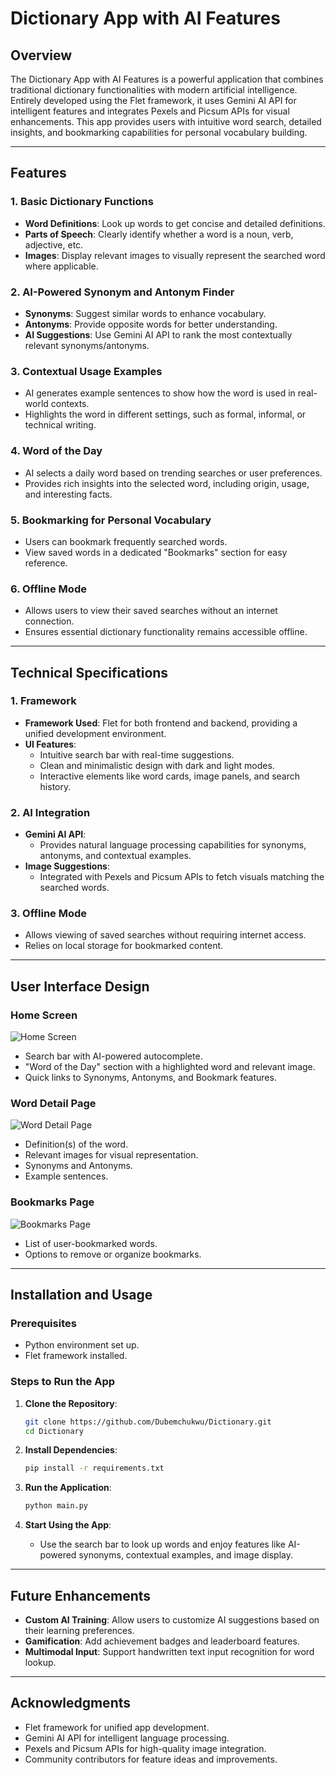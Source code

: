 # Dictionary App with AI Features

## Overview
The Dictionary App with AI Features is a powerful application that combines traditional dictionary functionalities with modern artificial intelligence. Entirely developed using the Flet framework, it uses Gemini AI API for intelligent features and integrates Pexels and Picsum APIs for visual enhancements. This app provides users with intuitive word search, detailed insights, and bookmarking capabilities for personal vocabulary building.

---

## Features

### 1. **Basic Dictionary Functions**
- **Word Definitions**: Look up words to get concise and detailed definitions.
- **Parts of Speech**: Clearly identify whether a word is a noun, verb, adjective, etc.
- **Images**: Display relevant images to visually represent the searched word where applicable.

### 2. **AI-Powered Synonym and Antonym Finder**
- **Synonyms**: Suggest similar words to enhance vocabulary.
- **Antonyms**: Provide opposite words for better understanding.
- **AI Suggestions**: Use Gemini AI API to rank the most contextually relevant synonyms/antonyms.

### 3. **Contextual Usage Examples**
- AI generates example sentences to show how the word is used in real-world contexts.
- Highlights the word in different settings, such as formal, informal, or technical writing.

### 4. **Word of the Day**
- AI selects a daily word based on trending searches or user preferences.
- Provides rich insights into the selected word, including origin, usage, and interesting facts.

### 5. **Bookmarking for Personal Vocabulary**
- Users can bookmark frequently searched words.
- View saved words in a dedicated "Bookmarks" section for easy reference.

### 6. **Offline Mode**
- Allows users to view their saved searches without an internet connection.
- Ensures essential dictionary functionality remains accessible offline.

---

## Technical Specifications

### 1. **Framework**
- **Framework Used**: Flet for both frontend and backend, providing a unified development environment.
- **UI Features**:
  - Intuitive search bar with real-time suggestions.
  - Clean and minimalistic design with dark and light modes.
  - Interactive elements like word cards, image panels, and search history.

### 2. **AI Integration**
- **Gemini AI API**:
  - Provides natural language processing capabilities for synonyms, antonyms, and contextual examples.
- **Image Suggestions**:
  - Integrated with Pexels and Picsum APIs to fetch visuals matching the searched words.

### 3. **Offline Mode**
- Allows viewing of saved searches without requiring internet access.
- Relies on local storage for bookmarked content.

---

## User Interface Design

### **Home Screen**
![Home Screen](DataStudio/images/home_screen.png)
- Search bar with AI-powered autocomplete.
- "Word of the Day" section with a highlighted word and relevant image.
- Quick links to Synonyms, Antonyms, and Bookmark features.

### **Word Detail Page**
![Word Detail Page](DataStudio/images/word_detail_page.png)
- Definition(s) of the word.
- Relevant images for visual representation.
- Synonyms and Antonyms.
- Example sentences.

### **Bookmarks Page**
![Bookmarks Page](DataStudio/images/bookmarks_page.png)
- List of user-bookmarked words.
- Options to remove or organize bookmarks.

---

## Installation and Usage

### Prerequisites
- Python environment set up.
- Flet framework installed.

### Steps to Run the App
1. **Clone the Repository**:
   ```bash
   git clone https://github.com/Dubemchukwu/Dictionary.git
   cd Dictionary
   ```

2. **Install Dependencies**:
   ```bash
   pip install -r requirements.txt
   ```

3. **Run the Application**:
   ```bash
   python main.py
   ```

4. **Start Using the App**:
   - Use the search bar to look up words and enjoy features like AI-powered synonyms, contextual examples, and image display.

---

## Future Enhancements
- **Custom AI Training**: Allow users to customize AI suggestions based on their learning preferences.
- **Gamification**: Add achievement badges and leaderboard features.
- **Multimodal Input**: Support handwritten text input recognition for word lookup.

---

## Acknowledgments
- Flet framework for unified app development.
- Gemini AI API for intelligent language processing.
- Pexels and Picsum APIs for high-quality image integration.
- Community contributors for feature ideas and improvements.
